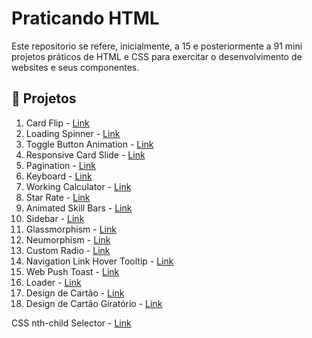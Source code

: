# Praticando HTML

Este repositorio se refere, inicialmente, a 15 e posteriormente a 91 mini projetos práticos de HTML e CSS para exercitar o desenvolvimento de websites e seus componentes.

## 📝 Projetos

1.  Card Flip - [Link](https://youtu.be/c2lG_tExar4?si=EwiI1jPydMhEsS8N)
2.  Loading Spinner - [Link](https://youtu.be/htU3Xs5Nhvw?si=fx_WwWuFZ2F9gu0j)
3.  Toggle Button Animation - [Link](https://youtu.be/0ufvEYUx4Og?si=j0RfIpA8bsvVutp6)
4.  Responsive Card Slide - [Link](https://youtu.be/RGTtGYVStNk?si=VU7k-nOhEiFVv22B)
5.  Pagination - [Link](https://youtu.be/kJj8RR3SNTc?si=DIHw0LFeNSV5S-Rm)
6.  Keyboard - [Link](https://youtu.be/WlsY02Uka1Y?si=OMNPNmcP3GT2W86b)
7.  Working Calculator - [Link](https://youtu.be/vr-wU2UIPRI?si=qS8NB1XtOgI0jh0e)
8.  Star Rate - [Link](https://youtu.be/nHevX66GGbA?si=aczGFCnc9L1bTQJZ)
9.  Animated Skill Bars - [Link](https://youtu.be/0198ceyTVtg?si=V8SnX7W9-m7BroNi)
10. Sidebar - [Link](https://youtu.be/VU74s-XAn7M?si=qJeMIpHSOFmwTLQjS)
11. Glassmorphism - [Link](https://youtu.be/cn3BbO8z8Fk?si=WiPnvtA0BLXMqYMT)
12. Neumorphism - [Link](https://youtu.be/f67RESug2gM?si=9Hv35snVAL2PSSnX)
13. Custom Radio - [Link](https://youtu.be/9UZIv8lyaXA?si=ho4km1J56xLeS-X-)
14. Navigation Link Hover Tooltip - [Link](https://youtu.be/Gd_G4BFNHkQ?si=hj3bveyAcUCWZ8EA)
15. Web Push Toast - [Link](https://youtu.be/j8ljv_ps3H8?si=ywwz8qepx_FMOfKu)
16. Loader - [Link](https://youtu.be/DijlvL2E80s?si=4qyl9i2bqxGo59x4)
17. Design de Cartão - [Link](https://youtu.be/pLwEasHW3_I?si=JCjb-C3rDy6O2hG6)
18. Design de Cartão Giratório - [Link](https://youtu.be/20Qb7pNMv-4?si=uVF4IOsbX24ltQnx)

CSS nth-child Selector - [Link](https://youtu.be/2curiPwewKI?si=jTXbWnSinhTS3eMn)
